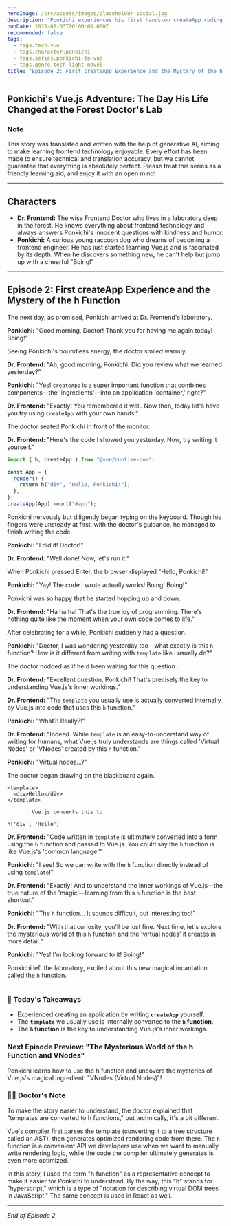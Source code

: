 ```yaml
---
heroImage: /src/assets/images/placeholder-social.jpg
description: "Ponkichi experiences his first hands-on createApp coding and discovers the mystery behind the h function!"
pubDate: 2025-08-03T00:00:00.000Z
recommended: false
tags:
  - tags.tech.vue
  - tags.character.ponkichi
  - tags.series.ponkichi-to-vue
  - tags.genre.tech-light-novel
title: "Episode 2: First createApp Experience and the Mystery of the h Function"
---
```


## Ponkichi's Vue.js Adventure: The Day His Life Changed at the Forest Doctor's Lab

### Note

This story was translated and written with the help of generative AI, aiming to make learning frontend technology enjoyable.
Every effort has been made to ensure technical and translation accuracy, but we cannot guarantee that everything is absolutely perfect.
Please treat this series as a friendly learning aid, and enjoy it with an open mind!

---

## Characters

* **Dr. Frontend:**
  The wise Frontend Doctor who lives in a laboratory deep in the forest. He knows everything about frontend technology and always answers Ponkichi's innocent questions with kindness and humor.
* **Ponkichi:**
  A curious young raccoon dog who dreams of becoming a frontend engineer. He has just started learning Vue.js and is fascinated by its depth. When he discovers something new, he can't help but jump up with a cheerful "Boing!"

---

## Episode 2: First createApp Experience and the Mystery of the h Function

The next day, as promised, Ponkichi arrived at Dr. Frontend's laboratory.

**Ponkichi:**
"Good morning, Doctor! Thank you for having me again today! Boing!"

Seeing Ponkichi's boundless energy, the doctor smiled warmly.

**Dr. Frontend:**
"Ah, good morning, Ponkichi. Did you review what we learned yesterday?"

**Ponkichi:**
"Yes! `createApp` is a super important function that combines components—the 'ingredients'—into an application 'container,' right?"

**Dr. Frontend:**
"Exactly! You remembered it well. Now then, today let's have you try using `createApp` with your own hands."

The doctor seated Ponkichi in front of the monitor.

**Dr. Frontend:**
"Here's the code I showed you yesterday. Now, try writing it yourself."

```javascript
import { h, createApp } from "@vue/runtime-dom";

const App = {
  render() {
    return h("div", "Hello, Ponkichi!");
  },
};
createApp(App).mount("#app");
```

Ponkichi nervously but diligently began typing on the keyboard. Though his fingers were unsteady at first, with the doctor's guidance, he managed to finish writing the code.

**Ponkichi:**
"I did it! Doctor!"

**Dr. Frontend:**
"Well done! Now, let's run it."

When Ponkichi pressed Enter, the browser displayed "Hello, Ponkichi!"

**Ponkichi:**
"Yay! The code I wrote actually works! Boing! Boing!"

Ponkichi was so happy that he started hopping up and down.

**Dr. Frontend:**
"Ha ha ha! That's the true joy of programming. There's nothing quite like the moment when your own code comes to life."

After celebrating for a while, Ponkichi suddenly had a question.

**Ponkichi:**
"Doctor, I was wondering yesterday too—what exactly is this `h` function? How is it different from writing with `template` like I usually do?"

The doctor nodded as if he'd been waiting for this question.

**Dr. Frontend:**
"Excellent question, Ponkichi! That's precisely the key to understanding Vue.js's inner workings."

**Dr. Frontend:**
"The `template` you usually use is actually converted internally by Vue.js into code that uses this `h` function."

**Ponkichi:**
"What?! Really?!"

**Dr. Frontend:**
"Indeed. While `template` is an easy-to-understand way of writing for humans, what Vue.js truly understands are things called 'Virtual Nodes' or 'VNodes' created by this `h` function."

**Ponkichi:**
"Virtual nodes...?"

The doctor began drawing on the blackboard again.

```
<template>
  <div>Hello</div>
</template>

      ↓ Vue.js converts this to

h('div', 'Hello')
```

**Dr. Frontend:**
"Code written in `template` is ultimately converted into a form using the `h` function and passed to Vue.js. You could say the `h` function is like Vue.js's 'common language.'"

**Ponkichi:**
"I see! So we can write with the `h` function directly instead of using `template`!"

**Dr. Frontend:**
"Exactly! And to understand the inner workings of Vue.js—the true nature of the 'magic'—learning from this `h` function is the best shortcut."

**Ponkichi:**
"The `h` function... It sounds difficult, but interesting too!"

**Dr. Frontend:**
"With that curiosity, you'll be just fine. Next time, let's explore the mysterious world of this `h` function and the 'virtual nodes' it creates in more detail."

**Ponkichi:**
"Yes! I'm looking forward to it! Boing!"

Ponkichi left the laboratory, excited about this new magical incantation called the `h` function.

---

### 🌟 Today's Takeaways

- Experienced creating an application by writing **`createApp`** yourself.
- The **`template`** we usually use is internally converted to the **`h` function**.
- The **`h` function** is the key to understanding Vue.js's inner workings.

### Next Episode Preview: "The Mysterious World of the h Function and VNodes"

Ponkichi learns how to use the h function and uncovers the mysteries of Vue.js's magical ingredient: "VNodes (Virtual Nodes)"!

### 👨‍🏫 Doctor's Note

To make the story easier to understand, the doctor explained that "templates are converted to h functions," but technically, it's a bit different.

Vue's compiler first parses the template (converting it to a tree structure called an AST), then generates optimized rendering code from there. The `h` function is a convenient API we developers use when we want to manually write rendering logic, while the code the compiler ultimately generates is even more optimized.

In this story, I used the term "h function" as a representative concept to make it easier for Ponkichi to understand.
By the way, this "h" stands for "hyperscript," which is a type of "notation for describing virtual DOM trees in JavaScript." The same concept is used in React as well.

---
*End of Episode 2*
